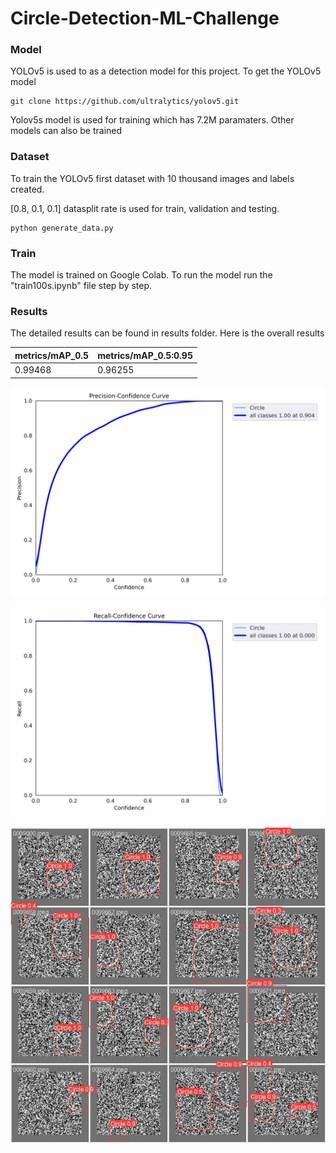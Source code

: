# Circle-Detection-ML-Challenge

### Model

YOLOv5 is used to as a detection model for this project. To get the YOLOv5 model 

    git clone https://github.com/ultralytics/yolov5.git

Yolov5s model is used for training which has 7.2M paramaters. Other models can also be trained 

### Dataset

To train the YOLOv5 first dataset with 10 thousand images and labels 
created. 

[0.8, 0.1, 0.1] datasplit rate is used for train, validation and testing. 

    python generate_data.py

### Train

The model is trained on Google Colab. To run the model run the "train100s.ipynb" file step by step.


### Results

The detailed results can be found in results folder. Here is the overall results

|      metrics/mAP_0.5 | metrics/mAP_0.5:0.95 |
|----------------------|----------------------|
| 0.99468              | 0.96255              |


![results](results/exp1/P_curve.png)

![results](results/exp1/R_curve.png)

![results](results/exp1/val_batch0_pred.jpg)


